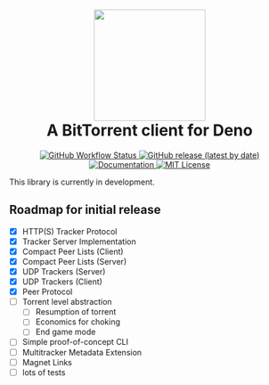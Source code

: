 <h1 align="center">
  <img width="200px" height="200px" src="https://user-images.githubusercontent.com/15111129/89845573-deca0380-db4c-11ea-839c-43efcfef7d75.png" />
  <br/> A BitTorrent client for Deno
</h1>
<p align="center">
  <a href="https://github.com/rclarey/torrent/actions">
    <img src="https://img.shields.io/github/workflow/status/rclarey/torrent/CI" alt="GitHub Workflow Status" />
  </a>
  <a href="https://github.com/rclarey/torrent/releases">
    <img src="https://img.shields.io/github/v/release/rclarey/torrent" alt="GitHub release (latest by date)" />
  </a>
  <a href="https://doc.deno.land/https/raw.githubusercontent.com/rclarey/torrent/master/mod.ts">
    <img src="https://doc.deno.land/badge.svg" alt="Documentation" />
  </a>
  <a href="https://github.com/rclarey/torrent/blob/master/LICENSE">
    <img src="https://img.shields.io/github/license/rclarey/torrent" alt="MIT License" />
  </a>
</p>

This library is currently in development.

## Roadmap for initial release
- [X] HTTP(S) Tracker Protocol
- [X] Tracker Server Implementation
- [X] Compact Peer Lists (Client)
- [X] Compact Peer Lists (Server)
- [X] UDP Trackers (Server)
- [X] UDP Trackers (Client)
- [X] Peer Protocol
- [ ] Torrent level abstraction
  - [ ] Resumption of torrent
  - [ ] Economics for choking
  - [ ] End game mode
- [ ] Simple proof-of-concept CLI
- [ ] Multitracker Metadata Extension
- [ ] Magnet Links
- [ ] lots of tests
